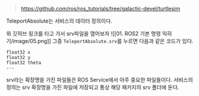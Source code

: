 >https://github.com/ros/ros_tutorials/tree/galactic-devel/turtlesim

TeleportAbsolute는 서비스의 데이터 정의이다.

위 깃허브 링크를 타고 가서 srv파일을 열어보자
![[01. ROS2 기본 명령 익히기/image/05.png]]
그중 `TeleportAbsolute.srv`를 누르면 다음과 같은 코드가 있다.

``` 
float32 x
float32 y
float32 theta
---
```

srv라는 확장명을 가진 파일들은 ROS Service에서 아주 중요한 파일들이다.  서비스의 정의는 srv 확장명을 가진 파일에 저장되고 통상 해당 패키지의 srv 폴더에 둔다. 
